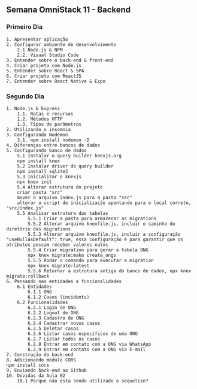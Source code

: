 ## Semana OmniStack 11 - Backend

### Primeiro Dia
    1. Apresentar aplicação
    2. Configurar ambiente de desenvolvimento
        2.1 Node.js & NPM
        2.2. Visual Studio Code
    3. Entender sobre o back-end & front-end
    4. Criar projeto com Node.js
    5. Entender sobre React & SPA
    6. Criar projeto com ReactJS
    7. Entender sobre React Native & Expo

### Segundo Dia
    1. Node.js & Express 
        1.1. Rotas e recursos 
        1.2. Métodos HTTP 
        1.3. Tipos de parâmetros 
    2. Utilizando o insomnia
    3. Configurando Nodemon 
        3.1. npm install nodemon -D
    4. Diferenças entre bancos de dados
    5. Configurando banco de dados
        5.1 Instalar o query builder knexjs.org
        npm install knex
        5.2 Instalar driver do query builder
        npm install sqlite3
        5.3 Inicializar o knexjs
        npx knex init
        5.4 Alterar estrutura do projeto
        criar pasta "src"
        mover o arquivo index.js para a pasta "src"
        alterar o script de inicialização apontando para o local correto, "src/index.js"
        5.5 Analisar estrutura das tabelas
            5.5.1 Criar a pasta para armazenar as migrations
            5.5.2 Alterar arquivo knexfile.js, incluir o caminho do diretório das migrations
            5.5.3 Alterar arquivo knexfile.js, incluir a configuração "useNullAsDefault": true, essa configuração é para garantir que os atributos possam receber valores nulos
            5.5.4 Criar migration para gerar a tabela ONG
            npx knex migrate:make create_ongs
            5.5.5 Rodar o comando para executar a migration
            npx knex migrate:latest
            5.5.6 Retornar a estrutura antiga do banco de dados, npx knex migrate:rollback
    6. Pensando nas entidades e funcionalidades
        6.1 Entidades
            6.1.1 ONG
            6.1.2 Casos (incidents)
        6.2 Funcionalidades
            6.2.1 Login de ONG
            6.2.2 Logout de ONG
            6.2.3 Cadastro de ONG
            6.2.4 Cadastrar novos casos
            6.2.5 Deletar casos
            6.2.6 Listar casos específicos de uma ONG
            6.2.7 Listar todos os casos
            6.2.8 Entrar em contato com a ONG via WhatsApp
            6.2.9 Entrar em contato com a ONG via E-mail
    7. Construção do back-end
    8. Adicionando módulo CORS
    npm install cors
    9. Enviando back-end ao Github
    10. Dúvidas da Aula 02 
        10.1 Porque não esta sendo utilizado o sequelize?
